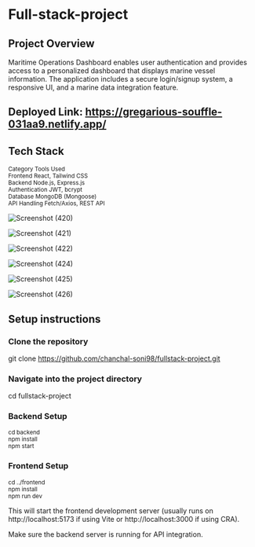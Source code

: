 ﻿# Full-stack-project

 ## Project Overview
Maritime Operations Dashboard enables user authentication and provides access to a personalized dashboard that displays marine vessel information. The application includes a secure login/signup system, a responsive UI, and a marine data integration feature.

## Deployed Link: https://gregarious-souffle-031aa9.netlify.app/

## Tech Stack
<sub>Category	Tools Used</sub>  
<sub>Frontend	React, Tailwind CSS</sub>  
<sub>Backend	Node.js, Express.js</sub>  
<sub>Authentication	JWT, bcrypt</sub>  
<sub>Database	MongoDB (Mongoose)</sub>  
<sub>API Handling	Fetch/Axios, REST API</sub>  

![Screenshot (420)](https://github.com/user-attachments/assets/db66dc32-6e5d-4fb1-a730-4746390b7c88)

![Screenshot (421)](https://github.com/user-attachments/assets/371f72cc-a3bf-47b7-b7f5-ead9e3faaab6)

![Screenshot (422)](https://github.com/user-attachments/assets/b70d9ca0-ac3b-4815-abdf-0e9e3f956c4a)

![Screenshot (424)](https://github.com/user-attachments/assets/2fa26d20-f317-4894-9931-8a6f2ef8b274)

![Screenshot (425)](https://github.com/user-attachments/assets/6a86ddbd-13ec-4618-8e6f-188200adf9cf)

![Screenshot (426)](https://github.com/user-attachments/assets/3e36619e-a175-4cf2-82c8-ef27e7cdc7a0)

## Setup instructions

### Clone the repository
git clone https://github.com/chanchal-soni98/fullstack-project.git

### Navigate into the project directory
cd fullstack-project

### Backend Setup  
<sub>cd backend</sub>  
<sub>npm install</sub>  
<sub>npm start</sub>  

### Frontend Setup  
<sub>cd ../frontend</sub>  
<sub>npm install</sub>  
<sub>npm run dev</sub> 

This will start the frontend development server (usually runs on http://localhost:5173 if using Vite or http://localhost:3000 if using CRA).

Make sure the backend server is running for API integration.
